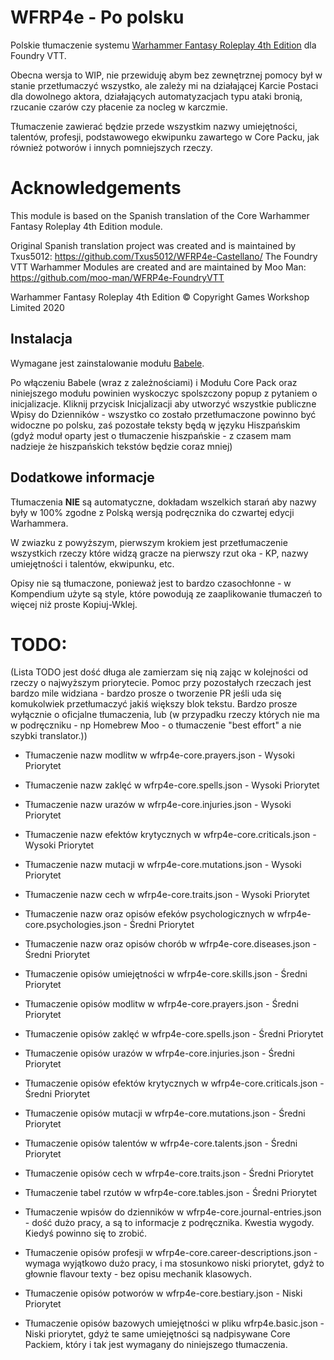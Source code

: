 # WFRP4e - Po polsku

Polskie tłumaczenie systemu [Warhammer Fantasy Roleplay 4th Edition](https://foundryvtt.com/packages/wfrp4e) dla Foundry VTT.

Obecna wersja to WIP, nie przewiduję abym bez zewnętrznej pomocy był w stanie przetłumaczyć wszystko, ale zależy mi na działającej Karcie Postaci dla dowolnego aktora, działających automatyzacjach typu ataki bronią, rzucanie czarów czy płacenie za nocleg w karczmie.

Tłumaczenie zawierać będzie przede wszystkim nazwy umiejętności, talentów, profesji, podstawowego ekwipunku zawartego w Core Packu, jak również potworów i innych pomniejszych rzeczy.

# Acknowledgements

This module is based on the Spanish translation of the Core Warhammer Fantasy Roleplay 4th Edition module.

Original Spanish translation project was created and is maintained by Txus5012: https://github.com/Txus5012/WFRP4e-Castellano/
The Foundry VTT Warhammer Modules are created and are maintained by Moo Man: https://github.com/moo-man/WFRP4e-FoundryVTT

Warhammer Fantasy Roleplay 4th Edition © Copyright Games Workshop Limited 2020

## Instalacja

Wymagane jest zainstalowanie modułu [Babele](https://gitlab.com/riccisi/foundryvtt-babele).

Po włączeniu Babele (wraz z zależnościami) i Modułu Core Pack oraz niniejszego modułu powinien wyskoczyc spolszczony popup z pytaniem o inicjalizacje. Kliknij przycisk Inicjalizacji aby utworzyć wszystkie publiczne Wpisy do Dzienników - wszystko co zostało przetłumaczone powinno być widoczne po polsku, zaś pozostałe teksty będą w języku Hiszpańskim (gdyż moduł oparty jest o tłumaczenie hiszpańskie - z czasem mam nadzieje że hiszpańskich tekstów będzie coraz mniej)

## Dodatkowe informacje

Tłumaczenia **NIE** są automatyczne, dokładam wszelkich starań aby nazwy były w 100% zgodne z Polską wersją podręcznika do czwartej edycji Warhammera.

W zwiazku z powyższym, pierwszym krokiem jest przetłumaczenie wszystkich rzeczy które widzą gracze na pierwszy rzut oka - KP, nazwy umiejętności i talentów, ekwipunku, etc.

Opisy nie są tłumaczone, ponieważ jest to bardzo czasochłonne - w Kompendium użyte są style, które powodują ze zaaplikowanie tłumaczeń to więcej niż proste Kopiuj-Wklej.

# TODO:
(Lista TODO jest dość długa ale zamierzam się nią zając w kolejności od rzeczy o najwyższym priorytecie. Pomoc przy pozostałych rzeczach jest bardzo mile widziana - bardzo prosze o tworzenie PR jeśli uda się komukolwiek przetłumaczyć jakiś większy blok tekstu. Bardzo prosze wyłącznie o oficjalne tłumaczenia, lub (w przypadku rzeczy których nie ma w podręczniku - np Homebrew Moo - o tłumaczenie "best effort" a nie szybki translator.))
- Tłumaczenie nazw modlitw w wfrp4e-core.prayers.json - Wysoki Priorytet
- Tłumaczenie nazw zaklęć w wfrp4e-core.spells.json - Wysoki Priorytet
- Tłumaczenie nazw urazów w wfrp4e-core.injuries.json - Wysoki Priorytet
- Tłumaczenie nazw efektów krytycznych w wfrp4e-core.criticals.json - Wysoki Priorytet
- Tłumaczenie nazw mutacji w wfrp4e-core.mutations.json - Wysoki Priorytet
- Tłumaczenie nazw cech w wfrp4e-core.traits.json - Wysoki Priorytet

- Tłumaczenie nazw oraz opisów efeków psychologicznych w wfrp4e-core.psychologies.json - Średni Priorytet
- Tłumaczenie nazw oraz opisów chorób w wfrp4e-core.diseases.json - Średni Priorytet

- Tłumaczenie opisów umiejętności w wfrp4e-core.skills.json - Średni Priorytet
- Tłumaczenie opisów modlitw w wfrp4e-core.prayers.json - Średni Priorytet
- Tłumaczenie opisów zaklęć w wfrp4e-core.spells.json - Średni Priorytet
- Tłumaczenie opisów urazów w wfrp4e-core.injuries.json - Średni Priorytet
- Tłumaczenie opisów efektów krytycznych w wfrp4e-core.criticals.json - Średni Priorytet
- Tłumaczenie opisów mutacji w wfrp4e-core.mutations.json - Średni Priorytet
- Tłumaczenie opisów talentów w wfrp4e-core.talents.json - Średni Priorytet
- Tłumaczenie opisów cech w wfrp4e-core.traits.json - Średni Priorytet

- Tłumaczenie tabel rzutów w wfrp4e-core.tables.json - Średni Priorytet

- Tłumaczenie wpisów do dzienników w wfrp4e-core.journal-entries.json - dość dużo pracy, a są to informacje z podręcznika. Kwestia wygody. Kiedyś powinno się to zrobić.
- Tłumaczenie opisów profesji w wfrp4e-core.career-descriptions.json - wymaga wyjątkowo dużo pracy, i ma stosunkowo niski priorytet, gdyż to głownie flavour texty - bez opisu mechanik klasowych.
- Tłumaczenie opisów potworów w wfrp4e-core.bestiary.json - Niski Priorytet
- Tłumaczenie opisów bazowych umiejętności w pliku wfrp4e.basic.json - Niski priorytet, gdyż te same umiejętności są nadpisywane Core Packiem, który i tak jest wymagany do niniejszego tłumaczenia.